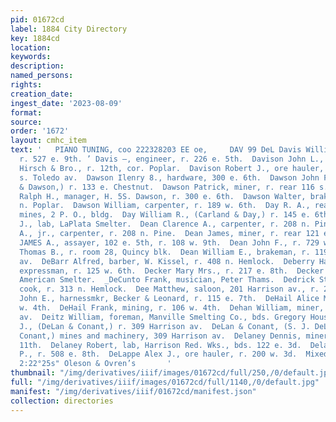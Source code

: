 ```yaml
---
pid: 01672cd
label: 1884 City Directory
key: 1884cd
location: 
keywords: 
description: 
named_persons: 
rights: 
creation_date: 
ingest_date: '2023-08-09'
format: 
source: 
order: '1672'
layout: cmhc_item
text: '   PIANO TUNING, coo 222328203 EE oe,     DAV 99 DeL Davis William A., miner,
  r. 527 e. 9th. ’ Davis —, engineer, r. 226 e. 5th.  Davison John L., driver, A.
  Hirsch & Bro., r. 12th, cor. Poplar.  Davison Robert J., ore hauler, r. rear 172
  s. Toledo av.  Dawson Ilenry 8., hardware, 300 e. 6th.  Dawson John F., (Flitner
  & Dawson,) r. 133 e. Chestnut.  Dawson Patrick, miner, r. rear 116 s. Toledo av.  Dawson
  Ralph H., manager, H. 5S. Dawson, r. 300 e. 6th.  Dawson Walter, brakeman, r. 1407
  n. Poplar.  Dawson William, carpenter, r. 189 w. 6th.  Day R. A., real estate and
  mines, 2 P. O., bldg.  Day William R., (Carland & Day,) r. 145 e. 6th.  Dean Charles
  J., lab, LaPlata Smelter.  Dean Clarence A., carpenter, r. 208 n. Pine.  Dean Clarence
  A., jr., carpenter, r. 208 n. Pine.  Dean James, miner, r. rear 121 e. 5th.  DEAN
  JAMES A., assayer, 102 e. 5th, r. 108 w. 9th.  Dean John F., r. 729 w. 2d.  Dean
  Thomas B., r. room 28, Quincy blk.  Dean William E., brakeman, r. 1195 Ifarrison
  av.  DeBarr Alfred, barber, W. Kissel, r. 408 n. Hemlock.  Deberry Harrison W.,
  expressman, r. 125 w. 6th.  Decker Mary Mrs., r. 217 e. 8th.  Decker Phillip, assayer,
  American Smelter.  _DeCunto Frank, musician, Peter Thams.  Dedrick Stephen, col’d,
  cook, r. 313 n. Hemlock.  Dee Matthew, saloon, 201 Harrison av., r. 228 e. 4th.  DeHaas
  John E., harnessmkr, Becker & Leonard, r. 115 e. 7th.  DeHail Alice Mrs., r. 106
  w. 4th.  DeHail Frank, mining, r. 106 w. 4th.  Dehan William, miner, r. 143 s. Toledo
  av.  Deitz William, foreman, Manville Smelting Co., bds. Gregory House.  DeLan 8.
  J., (DeLan & Conant,) r. 309 Harrison av.  DeLan & Conant, (S. J. DeLan and F. H.
  Conant,) mines and machinery, 309 Harrison av.  Delaney Dennis, miner, r. 410 e.
  11th.  Delaney Robert, lab, Harrison Red. Wks., bds. 122 e. 3d.  Delaney William
  P., r. 508 e. 8th.  DeLappe Alex J., ore hauler, r. 200 w. 3d.  Mixed Painis °%
  2:22°25s" Oleson & Ovren’s       '
thumbnail: "/img/derivatives/iiif/images/01672cd/full/250,/0/default.jpg"
full: "/img/derivatives/iiif/images/01672cd/full/1140,/0/default.jpg"
manifest: "/img/derivatives/iiif/01672cd/manifest.json"
collection: directories
---
```

